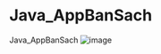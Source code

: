 # Java_AppBanSach
Java_AppBanSach
![image](https://github.com/vovanminhtri2002/Java_AppBanSach/assets/118377344/2e2c7c3d-e8c4-4aab-8e83-487746f21904)

